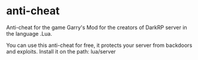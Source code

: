 # anti-cheat
Anti-cheat for the game Garry's Mod for the creators of DarkRP server in the language .Lua.

You can use this anti-cheat for free, it protects your server from backdoors and exploits. Install it on the path: lua/server

